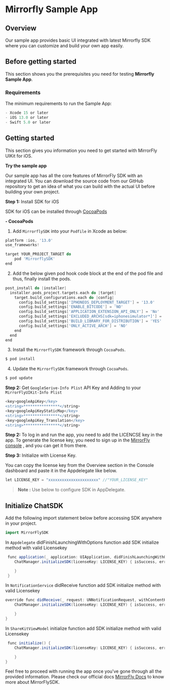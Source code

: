 # Mirrorfly Sample App

## Overview
Our sample app provides basic UI integrated with latest Mirrorfly SDK where you can customize and build your own app easily.

## Before getting started

This section shows you the prerequisites you need for testing **Mirrorfly Sample App**.

### Requirements
The minimum requirements to run the Sample App:

```groovy
- Xcode 15 or later
- iOS 13.0 or later
- Swift 5.0 or later
```

## Getting started

This section gives you information you need to get started with MirrorFly UIKit for iOS.

**Try the sample app**

Our sample app has all the core features of MirrorFly SDK with an integrated UI. You can download the source code from our GitHub repository to get an idea of what you can build with the actual UI before building your own project.

**Step 1:** Install SDK for iOS

SDK for iOS can be installed through <a href="https://cocoapods.org/" target="_self">CocoaPods</a>

**- CocoaPods**

1. Add `MirrorflySDK` into your `Podfile` in Xcode as below:

```gradle
platform :ios, '13.0'
use_frameworks!

target YOUR_PROJECT_TARGET do
    pod 'MirrorflySDK'
end
   ```

2. Add the below given pod hook code block at the end of the pod file and thus, finally install the pods.

```gradle
post_install do |installer|
  installer.pods_project.targets.each do |target|
    target.build_configurations.each do |config|
      config.build_settings['IPHONEOS_DEPLOYMENT_TARGET'] = '13.0'
      config.build_settings['ENABLE_BITCODE'] = 'NO'
      config.build_settings['APPLICATION_EXTENSION_API_ONLY'] = 'No'
      config.build_settings['EXCLUDED_ARCHS[sdk=iphonesimulator*]'] = 'arm64'
      config.build_settings['BUILD_LIBRARY_FOR_DISTRIBUTION'] = 'YES'
      config.build_settings['ONLY_ACTIVE_ARCH'] = 'NO'
    end
  end
end

```

3. Install the `MirrorflySDK` framework through `CocoaPods`.
   
```gradle
$ pod install
```
4. Update the `MirrorflySDK` framework through `CocoaPods`.
   
```gradle
$ pod update
```

**Step 2:** Get `GoogleSerive-Info Plist` API Key and Adding to your `MirrorFlyUIKit-Info Plist`
```gradle
<key>googleApiKey</key>
<string>****************</string>
<key>googleApiKeyStaticMap</key>
<string>****************</string>
<key>googleApiKey_Translation</key>
<string>****************</string>
```

**Step 2:** To log in and run the app, you need to add the LICENCSE key in the app. To generate the license key, you need to sign up in the <a href="https://console.mirrorfly.com/" target="_self">MirrorFly console</a> , and you can get it from there.

**Step 3:** Initialize with License Key.

You can copy the license key from the Overview section in the Console dashboard and paste it in the Appdelegate like below.
   ```gradle
let LICENSE_KEY = "xxxxxxxxxxxxxxxxxxxxxx" //"YOUR_LICENSE_KEY"
   ```

> **Note :**  Use below to configure SDK in AppDelegate.

## Initialize ChatSDK

Add the following import statement below before accessing SDK anywhere in your project.

```gradle
import MirrorFlySDK
```
In `Appdelegate` didFinishLaunchingWithOptions function add SDK initialize method with valid Licensekey

```gradle
 func application(_ application: UIApplication, didFinishLaunchingWithOptions launchOptions: [UIApplication.LaunchOptionsKey: Any]?) -> Bool {
    ChatManager.initializeSDK(licenseKey: LICENSE_KEY) { isSuccess, error, data in

    }
 }
```

In `NotificationService` didReceive function add SDK initialize method with valid Licensekey

```gradle
override func didReceive(_ request: UNNotificationRequest, withContentHandler contentHandler: @escaping (UNNotificationContent) -> Void) {
    ChatManager.initializeSDK(licenseKey: LICENSE_KEY) { isSuccess, error, data in

    }
}
```
In `ShareKitViewModel` initialize function add SDK initialize method with valid Licensekey

```gradle
 func initialize() {
    ChatManager.initializeSDK(licenseKey: LICENSE_KEY) { isSuccess, error, data in

    }
}
```

Feel free to proceed with running the app once you've gone through all the provided information. Please check our official docs <a href="https://www.mirrorfly.com/docs/" target="_self">MirrorFly Docs</a> to know more about MirrorFlySDK.

